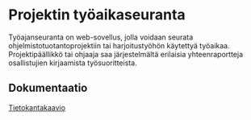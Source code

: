 # Projektin työaikaseuranta

Työajanseuranta on web-sovellus, jolla voidaan seurata ohjelmistotuotantoprojektiin tai harjoitustyöhön käytettyä työaikaa. Projektipäällikkö tai ohjaaja saa järjestelmältä erilaisia yhteenraportteja osallistujien kirjaamista työsuoritteista.


## Dokumentaatio

[Tietokantakaavio](https://github.com/isopoju/tyoaikaseuranta/blob/master/dokumentaatio/tietokantakaavio.png)
